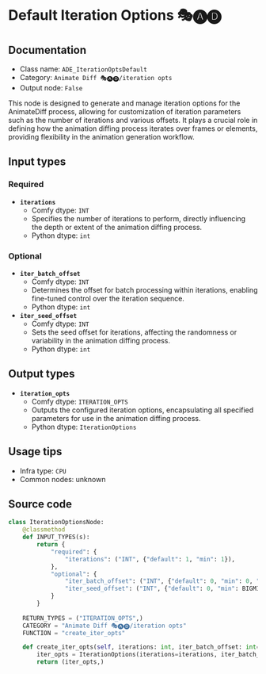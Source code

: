 # Default Iteration Options 🎭🅐🅓
## Documentation
- Class name: `ADE_IterationOptsDefault`
- Category: `Animate Diff 🎭🅐🅓/iteration opts`
- Output node: `False`

This node is designed to generate and manage iteration options for the AnimateDiff process, allowing for customization of iteration parameters such as the number of iterations and various offsets. It plays a crucial role in defining how the animation diffing process iterates over frames or elements, providing flexibility in the animation generation workflow.
## Input types
### Required
- **`iterations`**
    - Comfy dtype: `INT`
    - Specifies the number of iterations to perform, directly influencing the depth or extent of the animation diffing process.
    - Python dtype: `int`
### Optional
- **`iter_batch_offset`**
    - Comfy dtype: `INT`
    - Determines the offset for batch processing within iterations, enabling fine-tuned control over the iteration sequence.
    - Python dtype: `int`
- **`iter_seed_offset`**
    - Comfy dtype: `INT`
    - Sets the seed offset for iterations, affecting the randomness or variability in the animation diffing process.
    - Python dtype: `int`
## Output types
- **`iteration_opts`**
    - Comfy dtype: `ITERATION_OPTS`
    - Outputs the configured iteration options, encapsulating all specified parameters for use in the animation diffing process.
    - Python dtype: `IterationOptions`
## Usage tips
- Infra type: `CPU`
- Common nodes: unknown


## Source code
```python
class IterationOptionsNode:
    @classmethod
    def INPUT_TYPES(s):
        return {
            "required": {
                "iterations": ("INT", {"default": 1, "min": 1}),
            },
            "optional": {
                "iter_batch_offset": ("INT", {"default": 0, "min": 0, "max": BIGMAX}),
                "iter_seed_offset": ("INT", {"default": 0, "min": BIGMIN, "max": BIGMAX}),
            }
        }
    
    RETURN_TYPES = ("ITERATION_OPTS",)
    CATEGORY = "Animate Diff 🎭🅐🅓/iteration opts"
    FUNCTION = "create_iter_opts"

    def create_iter_opts(self, iterations: int, iter_batch_offset: int=0, iter_seed_offset: int=0):
        iter_opts = IterationOptions(iterations=iterations, iter_batch_offset=iter_batch_offset, iter_seed_offset=iter_seed_offset)
        return (iter_opts,)

```
